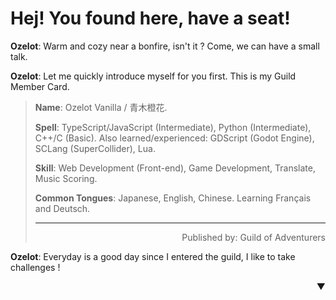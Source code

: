 Hej! You found here, have a seat!
====

**Ozelot**: Warm and cozy near a bonfire, isn't it ?
Come, we can have a small talk.

**Ozelot**: Let me quickly introduce myself for you first.
This is my Guild Member Card.

> **Name**: Ozelot Vanilla / 青木橙花.
>
> **Spell**: TypeScript/JavaScript (Intermediate), Python (Intermediate), C++/C (Basic).
> Also learned/experienced: GDScript (Godot Engine), SCLang (SuperCollider), Lua.
>
> **Skill**: Web Development (Front-end), Game Development, Translate, Music Scoring.
>
> **Common Tongues**: Japanese, English, Chinese. Learning Français and Deutsch.
>
> ----
>
> <p align="right">Published by: Guild of Adventurers</p>

**Ozelot**: Everyday is a good day since I entered the guild,
I like to take challenges !

<p align="right">▼</p>

